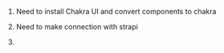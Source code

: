 1. Need to install Chakra UI and convert components to chakra

2. Need to make connection with strapi

3. 